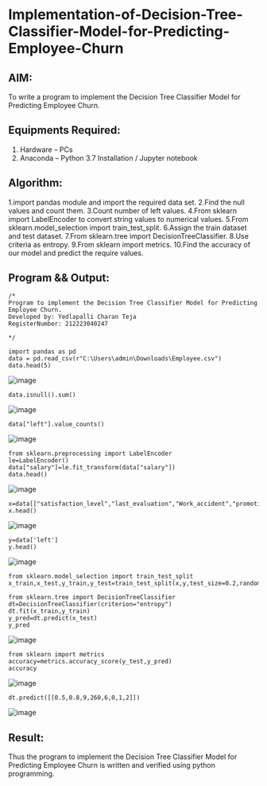 # Implementation-of-Decision-Tree-Classifier-Model-for-Predicting-Employee-Churn

## AIM:
To write a program to implement the Decision Tree Classifier Model for Predicting Employee Churn.

## Equipments Required:
1. Hardware – PCs
2. Anaconda – Python 3.7 Installation / Jupyter notebook

## Algorithm:
1.import pandas module and import the required data set.
2.Find the null values and count them.
3.Count number of left values.
4.From sklearn import LabelEncoder to convert string values to numerical values.
5.From sklearn.model_selection import train_test_split.
6.Assign the train dataset and test dataset.
7.From sklearn.tree import DecisionTreeClassifier.
8.Use criteria as entropy.
9.From sklearn import metrics.
10.Find the accuracy of our model and predict the require values.
## Program && Output:
```
/*
Program to implement the Decision Tree Classifier Model for Predicting Employee Churn.
Developed by: Yedlapalli Charan Teja
RegisterNumber: 212223040247
 
*/
```
~~~
import pandas as pd
data = pd.read_csv(r"C:\Users\admin\Downloads\Employee.csv")
data.head(5)
~~~
![image](https://github.com/user-attachments/assets/f4771960-9619-450b-bef3-88811974605b)
~~~
data.isnull().sum()
~~~
![image](https://github.com/user-attachments/assets/dbac44b4-56b4-4d12-aa3a-fef6fb5602e9)
~~~
data["left"].value_counts()
~~~
![image](https://github.com/user-attachments/assets/20c2bb89-c48c-4fba-a7d2-5a94cf3b1ab1)
~~~
from sklearn.preprocessing import LabelEncoder
le=LabelEncoder()
data["salary"]=le.fit_transform(data["salary"])
data.head()
~~~
![image](https://github.com/user-attachments/assets/6bb95f6d-f54b-4bb6-aaa7-48f3165c3513)
~~~
x=data[["satisfaction_level","last_evaluation","Work_accident","promotion_last_5years","number_project","average_montly_hours","time_spend_company","salary"]]
x.head()
~~~
![image](https://github.com/user-attachments/assets/92af734c-0bed-4ee7-b6c2-773508e451c6)
~~~
y=data['left']
y.head()
~~~
![image](https://github.com/user-attachments/assets/f1e864bc-a4a9-4092-99b9-3345e262ab35)
~~~
from sklearn.model_selection import train_test_split
x_train,x_test,y_train,y_test=train_test_split(x,y,test_size=0.2,random_state=100)

from sklearn.tree import DecisionTreeClassifier
dt=DecisionTreeClassifier(criterion="entropy")
dt.fit(x_train,y_train)
y_pred=dt.predict(x_test)
y_pred
~~~
![image](https://github.com/user-attachments/assets/db82a427-53ac-4588-820f-e4975d5b098a)
~~~
from sklearn import metrics
accuracy=metrics.accuracy_score(y_test,y_pred)
accuracy
~~~
![image](https://github.com/user-attachments/assets/1266b8f9-1a3c-4559-8038-3f72e69fe952)
~~~
dt.predict([[0.5,0.8,9,260,6,0,1,2]])
~~~
![image](https://github.com/user-attachments/assets/88d41067-0700-4ae9-8d38-5658528d0eb2)
## Result:
Thus the program to implement the  Decision Tree Classifier Model for Predicting Employee Churn is written and verified using python programming.
